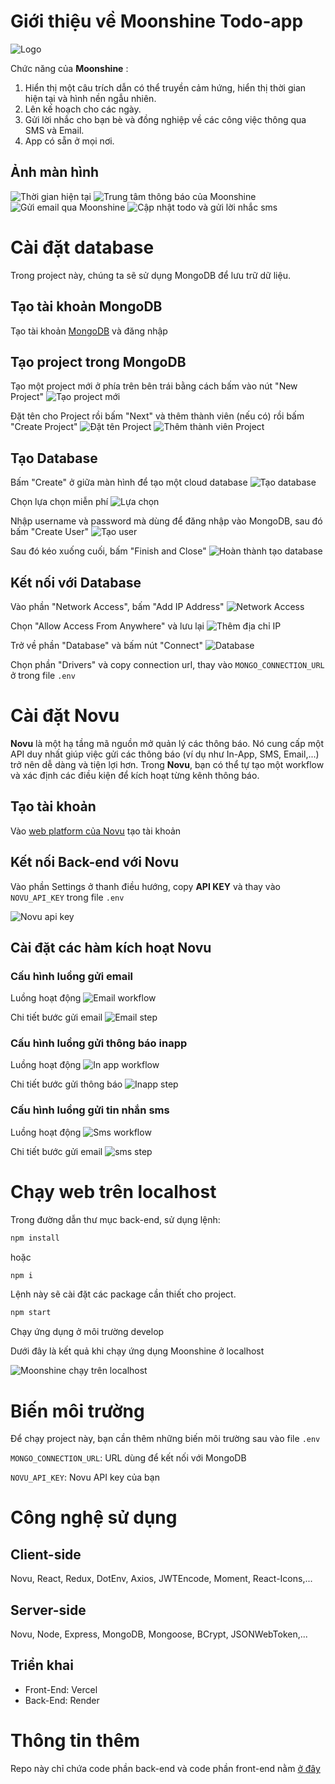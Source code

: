# Giới thiệu về Moonshine Todo-app
![Logo](./assets/sunrise.png)

Chức năng của __Moonshine__ :
1. Hiển thị một câu trích dẫn có thể truyền cảm hứng, hiển thị thời gian hiện tại và hình nền ngẫu nhiên.
2. Lên kế hoạch cho các ngày.
3. Gửi lời nhắc cho bạn bè và đồng nghiệp về các công việc thông qua SMS và Email.
4. App có sẵn ở mọi nơi.

## Ảnh màn hình

![Thời gian hiện tại](./assets/Screenshot%202023-04-06%20at%201.01.25%20PM.png)
![Trung tâm thông báo của Moonshine](./assets/Screenshot%202023-04-07%20at%2011.40.35%20AM.png)
![Gửi email qua Moonshine](./assets/Screenshot%202023-04-07%20at%2011.31.40%20AM.png)
![Cập nhật todo và gửi lời nhắc sms](./assets/Screenshot%202023-04-07%20at%2011.34.46%20AM.png)

# Cài đặt database

Trong project này, chúng ta sẽ sử dụng MongoDB để lưu trữ dữ liệu.

## Tạo tài khoản MongoDB

Tạo tài khoản [MongoDB](https://www.mongodb.com) và đăng nhập

## Tạo project trong MongoDB

Tạo một project mới ở phía trên bên trái bằng cách bấm vào nút "New Project"
![Tạo project mới](./assets/Screenshot%202023-11-07%20152756.png)

Đặt tên cho Project rồi bấm "Next" và thêm thành viên (nếu có) rồi bấm "Create Project"
![Đặt tên Project](./assets/Screenshot%202023-11-07%20153531.png)
![Thêm thành viên Project](./assets/Screenshot%202023-11-07%20153806.png)

## Tạo Database 

 Bấm "Create" ở giữa màn hình để tạo một cloud database
 ![Tạo database](./assets/Screenshot%202023-11-07%20153924.png)

 Chọn lựa chọn miễn phí
 ![Lựa chọn](./assets/Screenshot%202023-11-07%20154055.png)

 Nhập username và password mà dùng để đăng nhập vào MongoDB, sau đó bấm "Create User"
 ![Tạo user](./assets/Screenshot%202023-11-07%20154951.png)

 Sau đó kéo xuống cuối, bấm "Finish and Close"
 ![Hoàn thành tạo database](./assets/Screenshot%202023-11-07%20154924.png)

## Kết nối với Database

Vào phần "Network Access", bấm "Add IP Address"
![Network Access](./assets/Screenshot%202023-11-07%20155205.png)

Chọn "Allow Access From Anywhere" và lưu lại
![Thêm địa chỉ IP](./assets/Screenshot%202023-11-07%20155323.png)

Trở về phần "Database" và bấm nút "Connect"
![Database](./assets/Screenshot%202023-11-07%20155507.png)

Chọn phần "Drivers" và copy connection url, thay vào `MONGO_CONNECTION_URL` ở trong file `.env`

# Cài đặt Novu

__Novu__ là một hạ tầng mã nguồn mở quản lý các thông báo. Nó cung cấp một API duy nhất giúp việc gửi các thông báo (ví dụ như In-App, SMS, Email,...) trở nên dễ dàng và tiện lợi hơn. Trong __Novu__, bạn có thể tự tạo một workflow và xác định các điều kiện để kích hoạt từng kênh thông báo.

## Tạo tài khoản

Vào [web platform của Novu](https://web.novu.co/) tạo tài khoản

## Kết nối Back-end với Novu

Vào phần Settings ở thanh điều hướng, copy __API KEY__ và thay vào `NOVU_API_KEY` trong file `.env`

![Novu api key](./assets/Screenshot%202024-01-29%20134512.png)


## Cài đặt các hàm kích hoạt Novu

### Cấu hình luồng gửi email
Luồng hoạt động
![Email workflow](./assets/Screenshot%202024-01-29%20135113.png)

Chi tiết bước gửi email
![Email step](./assets/Screenshot%202024-01-29%20135143.png)

### Cấu hình luồng gửi thông báo inapp
Luồng hoạt động
![In app workflow](./assets/Screenshot%202024-01-29%20135206.png)

Chi tiết bước gửi thông báo
![Inapp step](./assets/Screenshot%202024-01-29%20135228.png)

### Cấu hình luồng gửi tin nhắn sms
Luồng hoạt động
![Sms workflow](./assets/Screenshot%202024-01-29%20135325.png)

Chi tiết bước gửi email
![sms step](./assets/Screenshot%202024-01-29%20135406.png)


# Chạy web trên localhost

Trong đường dẫn thư mục back-end, sử dụng lệnh:

```bash
npm install
```
hoặc
```bash
npm i
```
Lệnh này sẽ cài đặt các package cần thiết cho project.  


```bash
npm start
```
Chạy ứng dụng ở môi trường develop

Dưới đây là kết quả khi chạy ứng dụng Moonshine ở localhost 

![Moonshine chạy trên localhost](./assets/Screenshot%202023-04-07%20at%2011.28.09%20AM.png)

# Biến môi trường

Để chạy project này, bạn cần thêm những biến môi trường sau vào file `.env`

`MONGO_CONNECTION_URL`: URL dùng để kết nối với MongoDB

`NOVU_API_KEY`: Novu API key của bạn

# Công nghệ sử dụng

## Client-side 
Novu, React, Redux, DotEnv, Axios, JWTEncode, Moment, React-Icons,...

## Server-side
Novu, Node, Express, MongoDB, Mongoose, BCrypt, JSONWebToken,...

## Triển khai
- Front-End: Vercel
- Back-End: Render

# Thông tin thêm
Repo này chỉ chứa code phần back-end và code phần front-end nằm [ở đây](https://github.com/hienhienn/todo-app-fe) 

